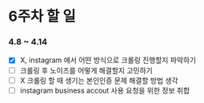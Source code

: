 # 6주차 할 일
### 4.8 ~ 4.14
- [x] X, instagram 에서 어떤 방식으로 크롤링 진행할지 파악하기
- [ ] 크롤링 후 노이즈를 어떻게 해결할지 고민하기
- [ ] X 크롤링 할 때 생기는 본인인증 문제 해결할 방법 생각
- [ ] instagram business accout 사용 요청을 위한 정보 취합